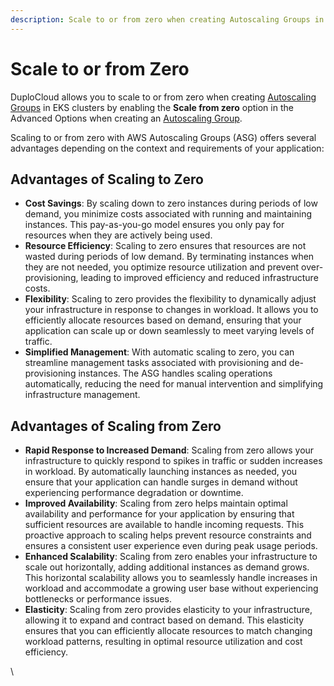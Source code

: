 ```yaml
---
description: Scale to or from zero when creating Autoscaling Groups in DuploCloud
---
```


# Scale to or from Zero

DuploCloud allows you to scale to or from zero when creating [Autoscaling Groups](../../../auto-scaling/auto-scaling-groups.md) in EKS clusters by enabling the **Scale from zero** option in the Advanced Options when creating an [Autoscaling Group](../../../auto-scaling/auto-scaling-groups.md).

Scaling to or from zero with AWS Autoscaling Groups (ASG) offers several advantages depending on the context and requirements of your application:

## Advantages of Scaling to Zero

* **Cost Savings**: By scaling down to zero instances during periods of low demand, you minimize costs associated with running and maintaining instances. This pay-as-you-go model ensures you only pay for resources when they are actively being used.
* **Resource Efficiency**: Scaling to zero ensures that resources are not wasted during periods of low demand. By terminating instances when they are not needed, you optimize resource utilization and prevent over-provisioning, leading to improved efficiency and reduced infrastructure costs.
* **Flexibility**: Scaling to zero provides the flexibility to dynamically adjust your infrastructure in response to changes in workload. It allows you to efficiently allocate resources based on demand, ensuring that your application can scale up or down seamlessly to meet varying levels of traffic.
* **Simplified Management**: With automatic scaling to zero, you can streamline management tasks associated with provisioning and de-provisioning instances. The ASG handles scaling operations automatically, reducing the need for manual intervention and simplifying infrastructure management.

## Advantages of Scaling from Zero

* **Rapid Response to Increased Demand**: Scaling from zero allows your infrastructure to quickly respond to spikes in traffic or sudden increases in workload. By automatically launching instances as needed, you ensure that your application can handle surges in demand without experiencing performance degradation or downtime.
* **Improved Availability**: Scaling from zero helps maintain optimal availability and performance for your application by ensuring that sufficient resources are available to handle incoming requests. This proactive approach to scaling helps prevent resource constraints and ensures a consistent user experience even during peak usage periods.
* **Enhanced Scalability**: Scaling from zero enables your infrastructure to scale out horizontally, adding additional instances as demand grows. This horizontal scalability allows you to seamlessly handle increases in workload and accommodate a growing user base without experiencing bottlenecks or performance issues.
* **Elasticity**: Scaling from zero provides elasticity to your infrastructure, allowing it to expand and contract based on demand. This elasticity ensures that you can efficiently allocate resources to match changing workload patterns, resulting in optimal resource utilization and cost efficiency.

\
